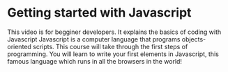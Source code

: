 # Getting started with Javascript 

This video is for begginer developers.
It explains the basics of coding with Javascript
Javascript is a computer language that programs objects-oriented scripts.
This course will take through the first steps of programming.
You will learn to write your first elements in Javascript, 
this famous language which runs in all the browsers in the world!

 